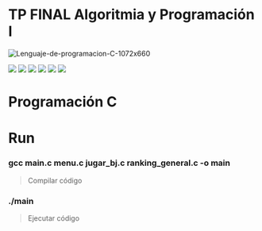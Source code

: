 # TP FINAL Algoritmia y Programación I

![Lenguaje-de-programacion-C-1072x660](https://github.com/user-attachments/assets/bb0566ca-2e37-4f1b-af1e-4027d716aea4)

![](https://img.shields.io/github/stars/pandao/editor.md.svg) ![](https://img.shields.io/github/forks/pandao/editor.md.svg) ![](https://img.shields.io/github/tag/pandao/editor.md.svg) ![](https://img.shields.io/github/release/pandao/editor.md.svg) ![](https://img.shields.io/github/issues/pandao/editor.md.svg) ![](https://img.shields.io/bower/v/editor.md.svg)

# Programación C

# Run

### gcc main.c menu.c jugar_bj.c ranking_general.c -o main

> Compilar código

### ./main
> Ejecutar código
